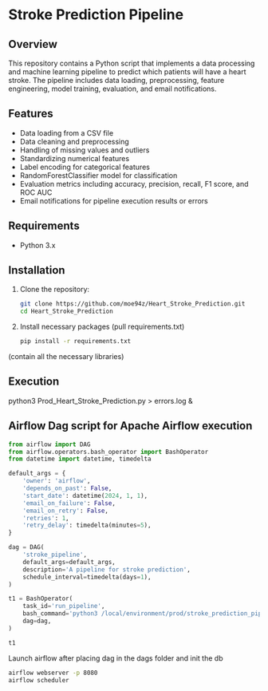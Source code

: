 # Stroke Prediction Pipeline

## Overview

This repository contains a Python script that implements a data processing and machine learning pipeline to predict which patients will have a heart stroke. The pipeline includes data loading, preprocessing, feature engineering, model training, evaluation, and email notifications.

## Features

- Data loading from a CSV file
- Data cleaning and preprocessing
- Handling of missing values and outliers
- Standardizing numerical features
- Label encoding for categorical features
- RandomForestClassifier model for classification
- Evaluation metrics including accuracy, precision, recall, F1 score, and ROC AUC
- Email notifications for pipeline execution results or errors

## Requirements

- Python 3.x

## Installation

1. Clone the repository:
   ```bash
   git clone https://github.com/moe94z/Heart_Stroke_Prediction.git
   cd Heart_Stroke_Prediction
2. Install necessary packages (pull requirements.txt) 
   ```bash
   pip install -r requirements.txt

  (contain all the necessary libraries)

## Execution
python3 Prod_Heart_Stroke_Prediction.py > errors.log &

## Airflow Dag script for Apache Airflow execution
```python
from airflow import DAG
from airflow.operators.bash_operator import BashOperator
from datetime import datetime, timedelta

default_args = {
    'owner': 'airflow',
    'depends_on_past': False,
    'start_date': datetime(2024, 1, 1),
    'email_on_failure': False,
    'email_on_retry': False,
    'retries': 1,
    'retry_delay': timedelta(minutes=5),
}

dag = DAG(
    'stroke_pipeline',
    default_args=default_args,
    description='A pipeline for stroke prediction',
    schedule_interval=timedelta(days=1),
)

t1 = BashOperator(
    task_id='run_pipeline',
    bash_command='python3 /local/environment/prod/stroke_prediction_pipeline.py > /local/environment/prod/errors.log',
    dag=dag,
)

t1

```
Launch airflow after placing dag in the dags folder and init the db
   ```bash
airflow webserver -p 8080
airflow scheduler
